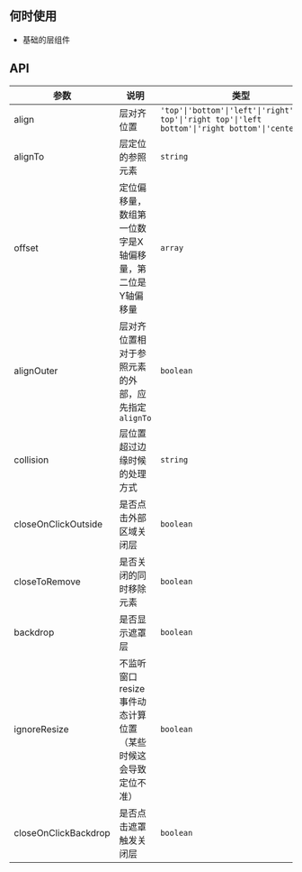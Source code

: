 ## 何时使用

- 基础的层组件

## API

| 参数 | 说明 | 类型 | 默认值 |
| --- | --- | --- | --- |
| align | 层对齐位置 | `'top'\|'bottom'\|'left'\|'right'\|'left top'\|'right top'\|'left bottom'\|'right bottom'\|'center' ` | - |
| alignTo | 层定位的参照元素 | `string` | `window` |
| offset | 定位偏移量，数组第一位数字是X轴偏移量，第二位是Y轴偏移量 | `array` | - |
| alignOuter | 层对齐位置相对于参照元素的外部，应先指定`alignTo` | `boolean` | `false` |
| collision | 层位置超过边缘时候的处理方式 | `string` | `flipfit` |
| closeOnClickOutside | 是否点击外部区域关闭层 | `boolean` | `false` |
| closeToRemove | 是否关闭的同时移除元素 | `boolean` | `false` |
| backdrop | 是否显示遮罩层 | `boolean` | `false` |
| ignoreResize | 不监听窗口resize事件动态计算位置（某些时候这会导致定位不准） | `boolean` | `false` |
| closeOnClickBackdrop | 是否点击遮罩触发关闭层 | `boolean` | `false` |
